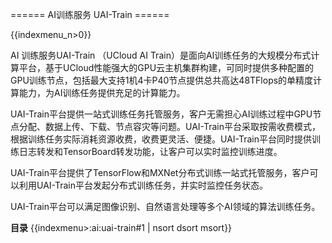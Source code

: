 ====== AI训练服务 UAI-Train ======

{{indexmenu_n>0}}

AI 训练服务UAI-Train （UCloud AI Train）是面向AI训练任务的大规模分布式计算平台，基于UCloud性能强大的GPU云主机集群构建，可同时提供多种配置的GPU训练节点，包括最大支持1机4卡P40节点提供总共高达48TFlops的单精度计算能力，为AI训练任务提供充足的计算能力。

UAI-Train平台提供一站式训练任务托管服务，客户无需担心AI训练过程中GPU节点分配、数据上传、下载、节点容灾等问题。UAI-Train平台采取按需收费模式，根据训练任务实际消耗资源收费，收费更灵活、便捷。UAI-Train平台同时提供训练日志转发和TensorBoard转发功能，让客户可以实时监控训练进度。

UAI-Train平台提供了TensorFlow和MXNet分布式训练一站式托管服务，客户可以利用UAI-Train平台发起分布式训练任务，并实时监控任务状态。

UAI-Train平台可以满足图像识别、自然语言处理等多个AI领域的算法训练任务。

**目录**
{{indexmenu>:ai:uai-train#1 | nsort dsort msort}}